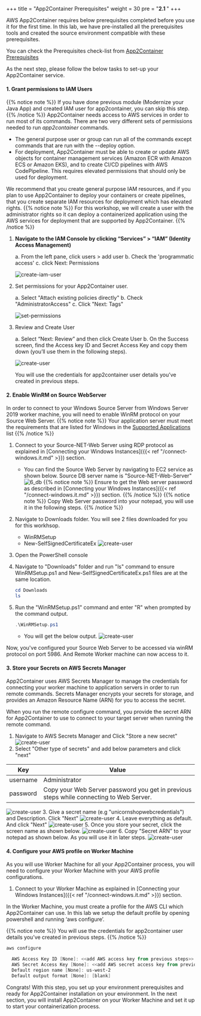 +++
title = "App2Container Prerequisites"
weight = 30
pre = "<b>2.1 </b>"
+++

AWS App2Container requires below prerequisites completed before you use it for the first time.
In this lab, we have pre-installed all the prerequisites tools and created the source environment compatible with these prerequisites.

You can check the Prerequisites check-list from [App2Container Prerequisites](https://docs.aws.amazon.com/app2container/latest/UserGuide/start-containerize-dotnet-app.html)

As the next step, please follow the below tasks to set-up your App2Container service.

#### 1. Grant permissions to IAM Users

{{% notice note %}}
If you have done previous module (Modernize your Java App) and created IAM user for app2container, you can skip this step.
{{% /notice %}}
App2Container needs access to AWS services in order to run most of its commands. There are two very different sets of permissions needed to run *app2container* commands.

- The general purpose user or group can run all of the commands except commands that are run with the --deploy option.
- For deployment, App2Container must be able to create or update AWS objects for container management services (Amazon ECR with Amazon ECS or Amazon EKS), and to create CI/CD pipelines with AWS CodePipeline. This requires elevated permissions that should only be used for deployment.

We recommend that you create general purpose IAM resources, and if you plan to use App2Container to deploy your containers or create pipelines, that you create separate IAM resources for deployment which has elevated rights.
{{% notice note %}}
For this workshop, we will create a user with the administrator rights so it can deploy a containerized application using the AWS services for deployment that are supported by App2Container.
{{% /notice %}}

1. **Navigate to the IAM Console by clicking “Services” > “IAM” (Identity Access Management)**

    a. From the left pane, click users > add user
    b.  Check the 'programmatic access'
    c. click Next: Permissions

    ![create-iam-user](/setting-up-app2container/create-iam-user.png)

2. Set permissions for your App2Container user.

    a.  Select "Attach existing policies directly"
    b.  Check "AdministratorAccess"
    c. Click "Next: Tags"

    ![set-permissions](/setting-up-app2container/set-permissions.png)

3. Review and Create User

    a. Select “Next: Review” and then click Create User
    b. On the Success screen, find the Access key ID and Secret Access Key and copy them down (you’ll use them in the following steps).

    ![create-user](/setting-up-app2container/create-user.png)

    You will use the credentials for app2container user details you’ve created in previous steps.

#### 2. Enable WinRM on Source WebServer

In order to connect to your Windows Source Server from  Windows Server 2019 worker machine, you will need to enable WinRM protocol on your Source Web Server.
{{% notice note %}}
Your application server must meet the requirements that are listed for Windows in the [Supported Applications](https://docs.aws.amazon.com/app2container/latest/UserGuide/supported-applications.html) list
{{% /notice %}}

1. Connect to your Source-NET-Web Server using RDP protocol as explained in [Connecting your Windows Instances]({{< ref "/connect-windows.it.md" >}}) section.
    - You can find the Source Web Server by navigating to EC2 service as shown below. Source DB server name is "Source-NET-Web-Server"
   ![6_db](/db-mig/net-web-ec2.png)
{{% notice note %}}
Ensure to get the Web server password as described in [Connecting your Windows Instances]({{< ref "/connect-windows.it.md" >}}) section.
{{% /notice %}}
{{% notice note %}}
Copy Web Server password into your notepad, you will use it in the following steps.
{{% /notice %}}
2. Navigate to Downloads folder. You will see 2 files downloaded for you for this workhsop.
    - WinRMSetup
    - New-SelfSignedCertificateEx
![create-user](/setting-up-app2container/net-winrm-setup-1.png)

3. Open the PowerShell console
4. Navigate to "Downloads" folder and run "ls" command to ensure WinRMSetup.ps1 and New-SelfSignedCertificateEx.ps1 files are at the same location.

    ```powershell
    cd Downloads
    ls
    ```

5. Run the "WinRMSetup.ps1" command and enter "R" when prompted by the command output.

    ```powershell
    .\WinRMSetup.ps1
    ```

    - You will get the below output.
        ![create-user](/setting-up-app2container/net-winrm-setup-2.png)

Now, you've configured your Source Web Server to be accessed via winRM protocol on port 5986. And Remote Worker machine can now access to it.

#### 3. Store your Secrets on AWS Secrets Manager

App2Container uses AWS Secrets Manager to manage the credentials for connecting your worker machine to application servers in order to run remote commands. Secrets Manager encrypts your secrets for storage, and provides an Amazon Resource Name (ARN) for you to access the secret.

When you run the remote configure command, you provide the secret ARN for App2Container to use to connect to your target server when running the remote command.

1. Navigate to AWS Secrets Manager and Click "Store a new secret"
![create-user](/setting-up-app2container/net-store-secret.png)
2. Select "Other type of secrets" and add below parameters and click "next"

| Key              | Value             |
| ---------------------- | ---------------- |
| username                | Administrator           |
| password                | Copy your Web Server password you get in previous steps while connecting to Web Server.           |

![create-user](/setting-up-app2container/net-store-secret-2-update.png)
3. Give a secret name (e.g "unicornshopwebcredentials") and Description. Click "Next"
![create-user](/setting-up-app2container/net-store-secret-3.png)
4. Leave everything as default. And click "Next"
![create-user](/setting-up-app2container/net-store-secret-4.png)
5. Once you store your secret, click the screen name as shown below.
![create-user](/setting-up-app2container/net-store-secret-5.png)
6. Copy "Secret ARN" to your notepad as shown below. As you will use it in later steps.
![create-user](/setting-up-app2container/net-store-secret-6.png)

#### 4. Configure your AWS profile on Worker Machine

As you will use Worker Machine for all your App2Container process, you will need to configure your Worker Machine with your AWS profile configurations.

1. Connect to your Worker Machine as explained in [Connecting your Windows Instances]({{< ref "/connect-windows.it.md" >}}) section.

In the Worker Machine, you must create a profile for the AWS CLI which App2Container can use.  In this lab we setup the default profile by opening powershell and running ‘aws configure’.

{{% notice note %}}
You will use the credentials for app2container user details you’ve created in previous steps.
{{% /notice %}}

```powershell
aws configure

  AWS Access Key ID [None]: <<add AWS access key from previous steps>>
  AWS Secret Access Key [None]: <<add AWS secret access key from previous steps>>
  Default region name [None]: us-west-2
  Default output format [None]: [blank]
```

Congrats! With this step, you set up your environment prerequisites and ready for App2Container installation on your environment. In the next section, you will install App2Container on your Worker Machine and set it up to start your containerization process.
